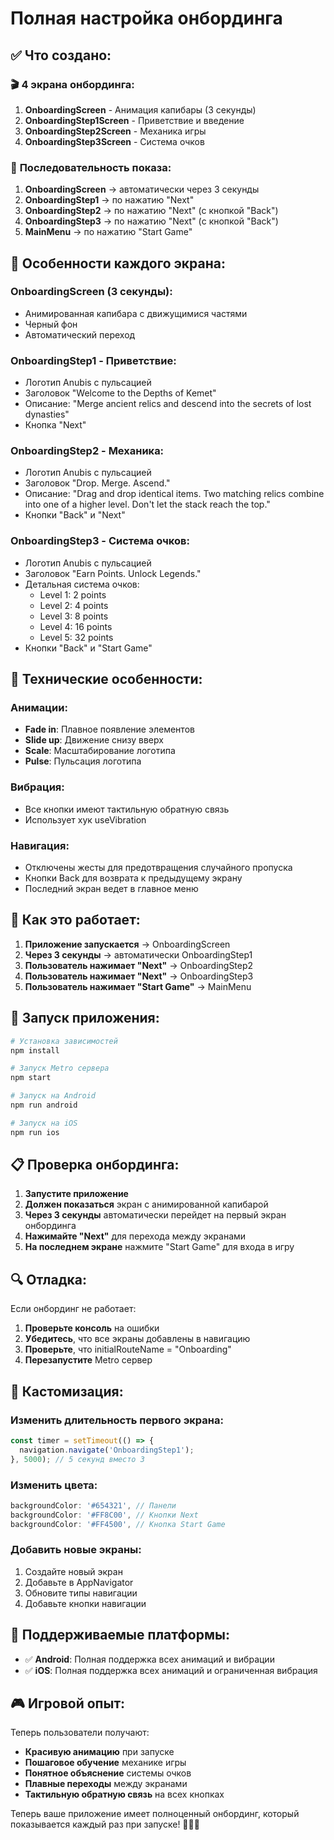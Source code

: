 # Полная настройка онбординга

## ✅ Что создано:

### 🎬 **4 экрана онбординга:**

1. **OnboardingScreen** - Анимация капибары (3 секунды)
2. **OnboardingStep1Screen** - Приветствие и введение
3. **OnboardingStep2Screen** - Механика игры
4. **OnboardingStep3Screen** - Система очков

### 🔄 **Последовательность показа:**

1. **OnboardingScreen** → автоматически через 3 секунды
2. **OnboardingStep1** → по нажатию "Next"
3. **OnboardingStep2** → по нажатию "Next" (с кнопкой "Back")
4. **OnboardingStep3** → по нажатию "Next" (с кнопкой "Back")
5. **MainMenu** → по нажатию "Start Game"

## 🎨 **Особенности каждого экрана:**

### **OnboardingScreen (3 секунды):**
- Анимированная капибара с движущимися частями
- Черный фон
- Автоматический переход

### **OnboardingStep1 - Приветствие:**
- Логотип Anubis с пульсацией
- Заголовок "Welcome to the Depths of Kemet"
- Описание: "Merge ancient relics and descend into the secrets of lost dynasties"
- Кнопка "Next"

### **OnboardingStep2 - Механика:**
- Логотип Anubis с пульсацией
- Заголовок "Drop. Merge. Ascend."
- Описание: "Drag and drop identical items. Two matching relics combine into one of a higher level. Don't let the stack reach the top."
- Кнопки "Back" и "Next"

### **OnboardingStep3 - Система очков:**
- Логотип Anubis с пульсацией
- Заголовок "Earn Points. Unlock Legends."
- Детальная система очков:
  - Level 1: 2 points
  - Level 2: 4 points
  - Level 3: 8 points
  - Level 4: 16 points
  - Level 5: 32 points
- Кнопки "Back" и "Start Game"

## 🔧 **Технические особенности:**

### **Анимации:**
- **Fade in**: Плавное появление элементов
- **Slide up**: Движение снизу вверх
- **Scale**: Масштабирование логотипа
- **Pulse**: Пульсация логотипа

### **Вибрация:**
- Все кнопки имеют тактильную обратную связь
- Использует хук useVibration

### **Навигация:**
- Отключены жесты для предотвращения случайного пропуска
- Кнопки Back для возврата к предыдущему экрану
- Последний экран ведет в главное меню

## 📱 **Как это работает:**

1. **Приложение запускается** → OnboardingScreen
2. **Через 3 секунды** → автоматически OnboardingStep1
3. **Пользователь нажимает "Next"** → OnboardingStep2
4. **Пользователь нажимает "Next"** → OnboardingStep3
5. **Пользователь нажимает "Start Game"** → MainMenu

## 🚀 **Запуск приложения:**

```bash
# Установка зависимостей
npm install

# Запуск Metro сервера
npm start

# Запуск на Android
npm run android

# Запуск на iOS
npm run ios
```

## 📋 **Проверка онбординга:**

1. **Запустите приложение**
2. **Должен показаться** экран с анимированной капибарой
3. **Через 3 секунды** автоматически перейдет на первый экран онбординга
4. **Нажимайте "Next"** для перехода между экранами
5. **На последнем экране** нажмите "Start Game" для входа в игру

## 🔍 **Отладка:**

Если онбординг не работает:

1. **Проверьте консоль** на ошибки
2. **Убедитесь**, что все экраны добавлены в навигацию
3. **Проверьте**, что initialRouteName = "Onboarding"
4. **Перезапустите** Metro сервер

## 🎨 **Кастомизация:**

### **Изменить длительность первого экрана:**
```typescript
const timer = setTimeout(() => {
  navigation.navigate('OnboardingStep1');
}, 5000); // 5 секунд вместо 3
```

### **Изменить цвета:**
```typescript
backgroundColor: '#654321', // Панели
backgroundColor: '#FF8C00', // Кнопки Next
backgroundColor: '#FF4500', // Кнопка Start Game
```

### **Добавить новые экраны:**
1. Создайте новый экран
2. Добавьте в AppNavigator
3. Обновите типы навигации
4. Добавьте кнопки навигации

## 📱 **Поддерживаемые платформы:**

- ✅ **Android**: Полная поддержка всех анимаций и вибрации
- ✅ **iOS**: Полная поддержка всех анимаций и ограниченная вибрация

## 🎮 **Игровой опыт:**

Теперь пользователи получают:
- **Красивую анимацию** при запуске
- **Пошаговое обучение** механике игры
- **Понятное объяснение** системы очков
- **Плавные переходы** между экранами
- **Тактильную обратную связь** на всех кнопках

Теперь ваше приложение имеет полноценный онбординг, который показывается каждый раз при запуске! 🎉🐺✨
